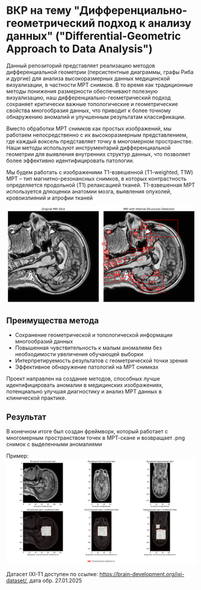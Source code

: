 # ВКР на тему "Дифференциально-геометрический подход к анализу данных" ("Differential-Geometric Approach to Data Analysis")

Данный репозиторий представляет реализацию методов дифференциальной геометрии (персистентные диаграммы, графы Риба и дургие) для анализа высокоразмерных данных медицинской визуализации, в частности МРТ снимков. В то время как традиционные методы понижения размерности обеспечивают полезную визуализацию, наш дифференциально-геометрический подход сохраняет критически важные топологические и геометрические свойства многообразия данных, что приводит к более точному обнаружению аномалий и улучшенным результатам классификации.

Вместо обработки МРТ снимков как простых изображений, мы работаем непосредственно с их высокоразмерным представлением, где каждый воксель представляет точку в многомерном пространстве. Наши методы используют инструментарий дифференциальной геометрии для выявления внутренних структур данных, что позволяет более эффективно идентифицировать патологии. 

Мы будем работать с изображеними T1-взвешенной (T1-weighted, T1W) МРТ – тип магнитно-резонансных снимков, в которых контрастность определяется продольной (T1) релаксацией тканей. T1-взвешенная МРТ используется дляоценки анатомии мозга, выявления опухолей, кровоизлияний и атрофии тканей

![Обнаружение внутренних структур МРТ](IXI-T1/mri_internal_structures_detection.png)

## Преимущества метода

* Сохранение геометрической и топологической информации многообразий данных
* Повышенная чувствительность к малым аномалиям без необходимости увеличения обучающей выборки
* Интерпретируемость результатов с геометрической точки зрения
* Эффективное обнаружение патологий на МРТ снимках

Проект направлен на создание методов, способных лучше идентифицировать аномалии в медицинских изображениях, потенциально улучшая диагностику и анализ МРТ данных в клинической практике.

## Результат

В конечном итоге был создан фреймворк, который работает с многомерным пространством точек в МРТ-скане и возвращает .png снимок с выделенными аномалиями

Пример: 
![Пример выделения аномалий](IXI-T1/mri_comparison_with_features.png)

Датасет IXI-T1 доступен по ссылке: https://brain-development.org/ixi-dataset/, дата обр. 27.01.2025
